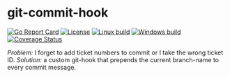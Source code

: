 # git-commit-hook

[![Go Report Card](https://goreportcard.com/badge/github.com/Oppodelldog/git-commit-hook)](https://goreportcard.com/report/github.com/Oppodelldog/git-commit-hook) [![License](https://img.shields.io/badge/License-MIT-blue.svg)](https://raw.githubusercontent.com/Oppodelldog/git-commit-hook/master/LICENSE) [![Linux build](http://nulldog.de:12080/api/badges/Oppodelldog/git-commit-hook/status.svg)](http://nulldog.de:12080/Oppodelldog/git-commit-hook) [![Windows build](https://ci.appveyor.com/api/projects/status/qpe2889fbk1bw7lf/branch/master?svg=true)](https://ci.appveyor.com/project/Oppodelldog/git-commit-hook/branch/master) [![Coverage Status](https://coveralls.io/repos/github/Oppodelldog/git-commit-hook/badge.svg?branch=master)](https://coveralls.io/github/Oppodelldog/git-commit-hook?branch=master)

*Problem:* I forget to add ticket numbers to commit or I take the wrong ticket ID.
*Solution:* a custom git-hook that prepends the current branch-name to every commit message.

